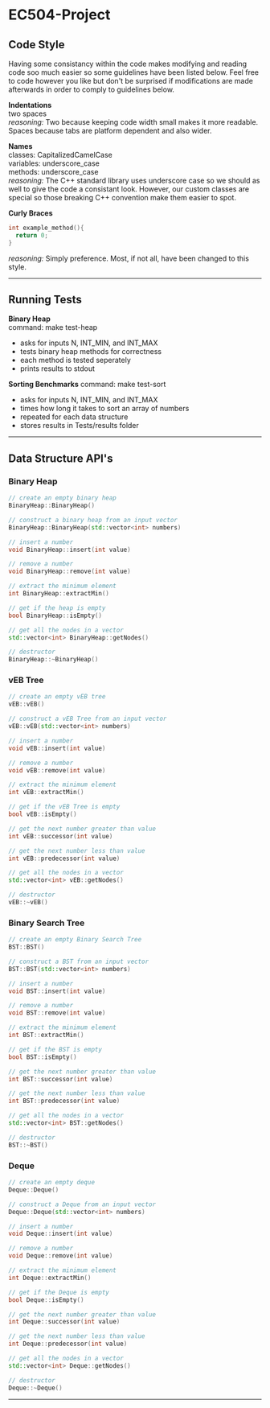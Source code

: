 # EC504-Project

## Code Style
Having some consistancy within the code makes modifying and reading code soo much easier so some guidelines have been listed below. Feel free to code however you like but don't be surprised if modifications are made afterwards in order to comply to guidelines below.  

**Indentations**  
two spaces  
_reasoning:_ Two because keeping code width small makes it more readable. Spaces because tabs are platform dependent and also wider.

**Names**  
classes: CapitalizedCamelCase  
variables: underscore_case  
methods: underscore_case  
_reasoning:_ The C++ standard library uses underscore case so we should as well to give the code a consistant look. However, our custom classes are special so those breaking C++ convention make them easier to spot.

**Curly Braces**
```c++
int example_method(){
  return 0; 
}
```
_reasoning:_ Simply preference. Most, if not all, have been changed to this style.

---

## Running Tests
**Binary Heap**  
command: make test-heap  
 - asks for inputs N, INT_MIN, and INT_MAX
 - tests binary heap methods for correctness
 - each method is tested seperately
 - prints results to stdout

**Sorting Benchmarks**
command: make test-sort  
 - asks for inputs N, INT_MIN, and INT_MAX
 - times how long it takes to sort an array of numbers
 - repeated for each data structure
 - stores results in Tests/results folder

---
 
## Data Structure API's
### Binary Heap
```c++
// create an empty binary heap
BinaryHeap::BinaryHeap()

// construct a binary heap from an input vector
BinaryHeap::BinaryHeap(std::vector<int> numbers)

// insert a number
void BinaryHeap::insert(int value)

// remove a number
void BinaryHeap::remove(int value)

// extract the minimum element
int BinaryHeap::extractMin()

// get if the heap is empty
bool BinaryHeap::isEmpty()

// get all the nodes in a vector
std::vector<int> BinaryHeap::getNodes()

// destructor
BinaryHeap::~BinaryHeap()
```

### vEB Tree
```c++
// create an empty vEB tree
vEB::vEB()

// construct a vEB Tree from an input vector
vEB::vEB(std::vector<int> numbers)

// insert a number
void vEB::insert(int value)

// remove a number
void vEB::remove(int value)

// extract the minimum element
int vEB::extractMin()

// get if the vEB Tree is empty
bool vEB::isEmpty()

// get the next number greater than value
int vEB::successor(int value)

// get the next number less than value
int vEB::predecessor(int value)

// get all the nodes in a vector
std::vector<int> vEB::getNodes()

// destructor
vEB::~vEB()
```

### Binary Search Tree
```c++
// create an empty Binary Search Tree
BST::BST()

// construct a BST from an input vector
BST::BST(std::vector<int> numbers)

// insert a number
void BST::insert(int value)

// remove a number
void BST::remove(int value)

// extract the minimum element
int BST::extractMin()

// get if the BST is empty
bool BST::isEmpty()

// get the next number greater than value
int BST::successor(int value)

// get the next number less than value
int BST::predecessor(int value)

// get all the nodes in a vector
std::vector<int> BST::getNodes()

// destructor
BST::~BST()
```

### Deque
```c++
// create an empty deque
Deque::Deque()

// construct a Deque from an input vector
Deque::Deque(std::vector<int> numbers)

// insert a number
void Deque::insert(int value)

// remove a number
void Deque::remove(int value)

// extract the minimum element
int Deque::extractMin()

// get if the Deque is empty
bool Deque::isEmpty()

// get the next number greater than value
int Deque::successor(int value)

// get the next number less than value
int Deque::predecessor(int value)

// get all the nodes in a vector
std::vector<int> Deque::getNodes()

// destructor
Deque::~Deque()
```
---






